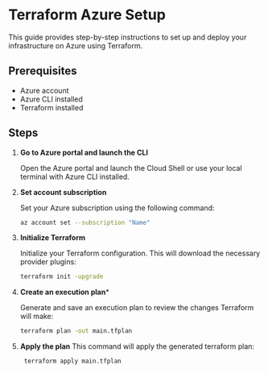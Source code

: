 # Terraform Azure Setup

This guide provides step-by-step instructions to set up and deploy your infrastructure on Azure using Terraform.

## Prerequisites

- Azure account
- Azure CLI installed
- Terraform installed

## Steps

1. **Go to Azure portal and launch the CLI**

   Open the Azure portal and launch the Cloud Shell or use your local terminal with Azure CLI installed.

2. **Set account subscription**

   Set your Azure subscription using the following command:
   ```sh
   az account set --subscription "Name"
   ```
   
3. **Initialize Terraform**

   Initialize your Terraform configuration. This will download the necessary provider plugins:
   ```sh
   terraform init -upgrade
   ```
4. **Create an execution plan***

    Generate and save an execution plan to review the changes Terraform will make:
    ```sh
   terraform plan -out main.tfplan
   ```
5. **Apply the plan**
   This command will apply the generated terraform plan:
   ```sh
    terraform apply main.tfplan
   ```
   
   
